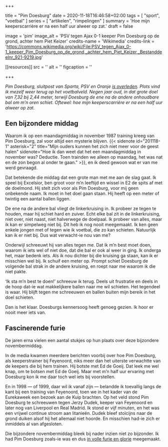 +++

title = "Pim Doesburg"
date = 2020-11-18T16:46:58+02:00 
tags = [ "sport", "voetbal" ] 
series = [ "artikelen", "rimpelingen" ] 
summary = 'Hoe mijn keeperscarrière er na een half uur alweer op zat.'
draft = false

image = 'pim'
image_alt = 'PSV tegen Ajax 0-1 keeper Pim Doesburg op de grond, achter hem Piet Keizer'
credits-name = 'Wikimedia'
credits-link = 'https://commons.wikimedia.org/wiki/File:PSV_tegen_Ajax_0-1_keeper_Pim_Doesburg_op_de_grond,_achter_hem_Piet_Keizer,_Bestanddeelnr_921-9219.jpg'

[[resources]]
src = ''
alt = ''
figcaption = ''


+++

_Pim Doesburg, sluitpost van Sparta, PSV en Oranje [is overleden](https://nos.nl/artikel/2357052-oud-doelman-pim-doesburg-77-overleden-recordhouder-aantal-eredivisieduels). Plots vind ik mezelf weer terug op het voetbalveld. Negen jaar oud, in dat grote doel van 7,32 bij 2,44 meter, terwijl Doesburg de ene na de andere onhoudbare bal om m’n oren schiet. Oftewel: hoe mijn keeperscarrière er na een half uur alweer op zat._

## Een bijzondere middag

Waarom ik op een maandagmiddag in november 1987 training kreeg van Pim Doesburg, zal voor altijd een mysterie blijven. {{< sidenote id="201118-1" asterisk="2" title="Mijn ouders kunnen het zich niet meer voor de geest halen" sidenote="Hoe ik dan weet dat het een maandagmiddag in november was? Deductie. Toen trainden we alleen op maandag, het was nat en de zon begon al onder te gaan." >}}, en ik deed gewoon wat er van me werd gevraagd.

Dat betekende die middag dat een grote man met me aan de slag gaat. Ik speel bij Excelsior, ben groot voor m’n leeftijd en wissel in E2 de spits af met de doelmond. Hij stelt zich voor als Pim Doesburg, voor mij geen onbekende naam. Ik moet in het doel gaan staan. Hij heeft op een meter of twintig een aantal ballen liggen.

De ene na de andere bal vliegt de linkerkruising in. Ik probeer ze tegen te houden, maar hij schiet hard en zuiver. Echt elke bal zit in de linkerkruising, niet over, niet naast, niet halverwege de doelpaal. Ik probeer van alles, maar ik kan er simpelweg niet bij. Dit heb ik nog nooit meegemaakt. Ik ken geen enkele jongen met of tegen wie ik voetbal, die zo kan schieten. Natuurlijk kan ik er niet bij. Dus wat verwacht-ie nou van me?

Onderwijl schreeuwt hij van alles tegen me. Dat ik m’n best moet doen, waarom ik iets wel of niet doe, dat die bal er ook al weer in ging. Ik onderga het, maar bedenk iets. Als ik nou dichter bij die kruising ga staan, kan ik er misschien wel bij. Ik schuif een meter op. Prompt schiet Doesburg de volgende bal strak in de andere kruising, en roept naar me waarom ik die niet pakte.

‘Ik sta m’n best te doen!’ schreeuw ik terug. Deels uit frustratie en deels in de hoop dat-ie wat makkelijkere ballen naar me wil schieten. Het tegendeel is waar. Hij blijft tegen me schreeuwen en ballen buiten mijn bereik in het doel schieten.

Dan is het klaar. Doesburgs kennersoog heeft genoeg gezien. Ik hoor er nooit meer iets van.

## Fascinerende furie

De jaren erna vielen een aantal stukjes op hun plaats over deze bijzondere novembermiddag.

In de media kwamen meerdere berichten voorbij over hoe Pim Doesburg, als keeperstrainer bij Feyenoord, niks meer dan het uiterste verwachtte van de keepers die bij hem trainen. Hij botste met Ed de Goeij. Dat leek me wel knap, om te botsen met Ed de Goeij. Maar met m’n half uur ervaring met Doesburg kon ik me daar toch wel iets bij voorstellen.

En in 1998 — of 1999, daar wil ik vanaf zijn — belandde ik toevallig langs de kant bij een training van Feyenoord, toen we in het kader van de Eurekaweek een bezoek aan de Kuip brachten. Op het veld stond Pim Doesburg te schreeuwen tegen Jerzy Dudek, keeper van Feyenoord en later nog van Liverpool en Real Madrid. Ik stond er vijf minuten, en het was een vrijwel continue stroom aan litanieën. Dudek bleef stoïcijns naar de grond duiken alsof hij het allemaal niet hoorde. En misschien had-ie zich er inmiddels al van afgesloten.

Die bijzondere novembermiddag bleek bij nader inzien niet zo bijzonder. Ik had Pim Doesburg zoals-ie was en dus [in volle furie en glorie](https://www.ad.nl/nederlands-voetbal/pim-doesburg-trainingsbeest-dat-zwart-wit-dacht~ae1c9323/) meegemaakt.